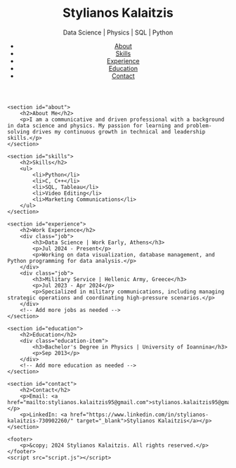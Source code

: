 <!DOCTYPE html>
<html lang="en">
<head>
    <meta charset="UTF-8">
    <meta name="viewport" content="width=device-width, initial-scale=1.0">
    <title>Stylianos Kalaitzis - Portfolio</title>
    <link rel="stylesheet" href="style.css">
</head>
<body>
    <header>
        <h1>Stylianos Kalaitzis</h1>
        <p>Data Science | Physics | SQL | Python</p>
        <nav>
            <ul>
                <li><a href="#about">About</a></li>
                <li><a href="#skills">Skills</a></li>
                <li><a href="#experience">Experience</a></li>
                <li><a href="#education">Education</a></li>
                <li><a href="#contact">Contact</a></li>
            </ul>
        </nav>
    </header>

    <section id="about">
        <h2>About Me</h2>
        <p>I am a communicative and driven professional with a background in data science and physics. My passion for learning and problem-solving drives my continuous growth in technical and leadership skills.</p>
    </section>

    <section id="skills">
        <h2>Skills</h2>
        <ul>
            <li>Python</li>
            <li>C, C++</li>
            <li>SQL, Tableau</li>
            <li>Video Editing</li>
            <li>Marketing Communications</li>
        </ul>
    </section>

    <section id="experience">
        <h2>Work Experience</h2>
        <div class="job">
            <h3>Data Science | Work Early, Athens</h3>
            <p>Jul 2024 - Present</p>
            <p>Working on data visualization, database management, and Python programming for data analysis.</p>
        </div>
        <div class="job">
            <h3>Military Service | Hellenic Army, Greece</h3>
            <p>Jul 2023 - Apr 2024</p>
            <p>Specialized in military communications, including managing strategic operations and coordinating high-pressure scenarios.</p>
        </div>
        <!-- Add more jobs as needed -->
    </section>

    <section id="education">
        <h2>Education</h2>
        <div class="education-item">
            <h3>Bachelor's Degree in Physics | University of Ioannina</h3>
            <p>Sep 2013</p>
        </div>
        <!-- Add more education as needed -->
    </section>

    <section id="contact">
        <h2>Contact</h2>
        <p>Email: <a href="mailto:stylianos.kalaitzis95@gmail.com">stylianos.kalaitzis95@gmail.com</a></p>
        <p>LinkedIn: <a href="https://www.linkedin.com/in/stylianos-kalaitzis-730902260/" target="_blank">Stylianos Kalaitzis</a></p>
    </section>

    <footer>
        <p>&copy; 2024 Stylianos Kalaitzis. All rights reserved.</p>
    </footer>
    <script src="script.js"></script>
</body>
</html>
